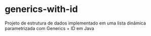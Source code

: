 # generics-with-id
Projeto de estrutura de dados implementado em uma lista dinâmica parametrizada com Generics + ID em Java
